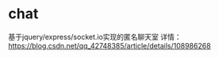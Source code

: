 # chat
基于jquery/express/socket.io实现的匿名聊天室
详情：
https://blog.csdn.net/qq_42748385/article/details/108986268
